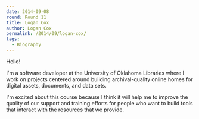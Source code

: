 ```yaml
---
date: 2014-09-08
round: Round 11
title: Logan Cox
author: Logan Cox
permalink: /2014/09/logan-cox/
tags:
  - Biography
---
```

Hello!

I'm a software developer at the University of Oklahoma Libraries where I work on projects centered around building archival-quality online homes for digital assets, documents, and data sets.

I'm excited about this course because I think it will help me to improve the quality of our support and training efforts for people who want to build tools that interact with the resources that we provide.

&nbsp;

&nbsp;

&nbsp;

&nbsp;

&nbsp;

&nbsp;
